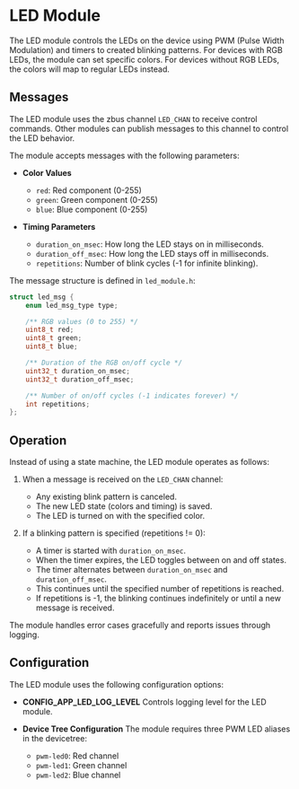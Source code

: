 # LED Module

The LED module controls the LEDs on the device using PWM (Pulse Width Modulation) and timers to created blinking patterns. For devices with RGB LEDs, the module can set specific colors. For devices without RGB LEDs, the colors will map to regular LEDs instead.

## Messages

The LED module uses the zbus channel `LED_CHAN` to receive control commands. Other modules can publish messages to this channel to control the LED behavior.

The module accepts messages with the following parameters:

- **Color Values**
  - `red`: Red component (0-255)
  - `green`: Green component (0-255)
  - `blue`: Blue component (0-255)

- **Timing Parameters**
  - `duration_on_msec`: How long the LED stays on in milliseconds.
  - `duration_off_msec`: How long the LED stays off in milliseconds.
  - `repetitions`: Number of blink cycles (-1 for infinite blinking).

The message structure is defined in `led_module.h`:

```c
struct led_msg {
    enum led_msg_type type;

	/** RGB values (0 to 255) */
	uint8_t red;
	uint8_t green;
	uint8_t blue;

	/** Duration of the RGB on/off cycle */
	uint32_t duration_on_msec;
	uint32_t duration_off_msec;

	/** Number of on/off cycles (-1 indicates forever) */
	int repetitions;
};
```

## Operation

Instead of using a state machine, the LED module operates as follows:

1. When a message is received on the `LED_CHAN` channel:
   - Any existing blink pattern is canceled.
   - The new LED state (colors and timing) is saved.
   - The LED is turned on with the specified color.

2. If a blinking pattern is specified (repetitions != 0):
   - A timer is started with `duration_on_msec`.
   - When the timer expires, the LED toggles between on and off states.
   - The timer alternates between `duration_on_msec` and `duration_off_msec`.
   - This continues until the specified number of repetitions is reached.
   - If repetitions is -1, the blinking continues indefinitely or until a new message is received.

The module handles error cases gracefully and reports issues through logging.

## Configuration

The LED module uses the following configuration options:

- **CONFIG_APP_LED_LOG_LEVEL**
  Controls logging level for the LED module.

- **Device Tree Configuration**
  The module requires three PWM LED aliases in the devicetree:
  - `pwm-led0`: Red channel
  - `pwm-led1`: Green channel
  - `pwm-led2`: Blue channel

